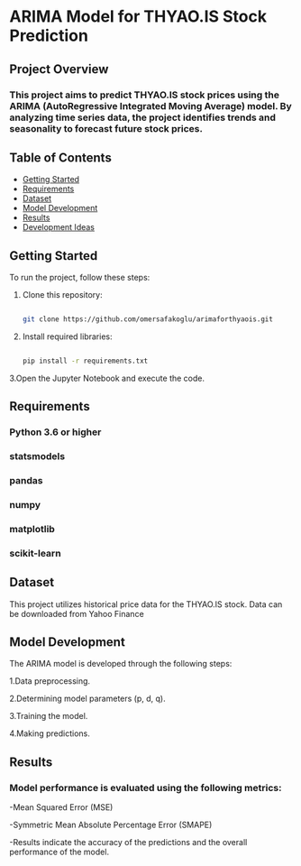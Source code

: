 # ARIMA Model for THYAO.IS Stock Prediction

## Project Overview

### This project aims to predict THYAO.IS stock prices using the ARIMA (AutoRegressive Integrated Moving Average) model. By analyzing time series data, the project identifies trends and seasonality to forecast future stock prices.

## Table of Contents

- [Getting Started](#getting-started)
- [Requirements](#requirements)
- [Dataset](#dataset)
- [Model Development](#model-development)
- [Results](#results)
- [Development Ideas](#development-ideas)

## Getting Started

To run the project, follow these steps:
1. Clone this repository:  
   ```bash
   
   git clone https://github.com/omersafakoglu/arimaforthyaois.git
2. Install required libraries:
   ```bash
   
   pip install -r requirements.txt

3.Open the Jupyter Notebook and execute the code.

## Requirements

### Python 3.6 or higher

### statsmodels

### pandas

### numpy

### matplotlib

### scikit-learn


## Dataset

This project utilizes historical price data for the THYAO.IS stock. Data can be downloaded from Yahoo Finance

## Model Development

The ARIMA model is developed through the following steps:

1.Data preprocessing.

2.Determining model parameters (p, d, q).

3.Training the model.

4.Making predictions.


## Results

### Model performance is evaluated using the following metrics:

-Mean Squared Error (MSE)

-Symmetric Mean Absolute Percentage Error (SMAPE)

-Results indicate the accuracy of the predictions and the overall performance of the model.

